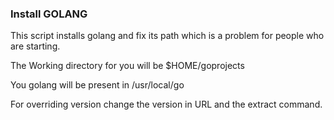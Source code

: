 ### Install GOLANG

This script installs golang and fix its path which is a problem for people who are starting. 

The Working directory for you will be 
    $HOME/goprojects

You golang will be present in 
    /usr/local/go

For overriding version change the version in URL and the extract command.